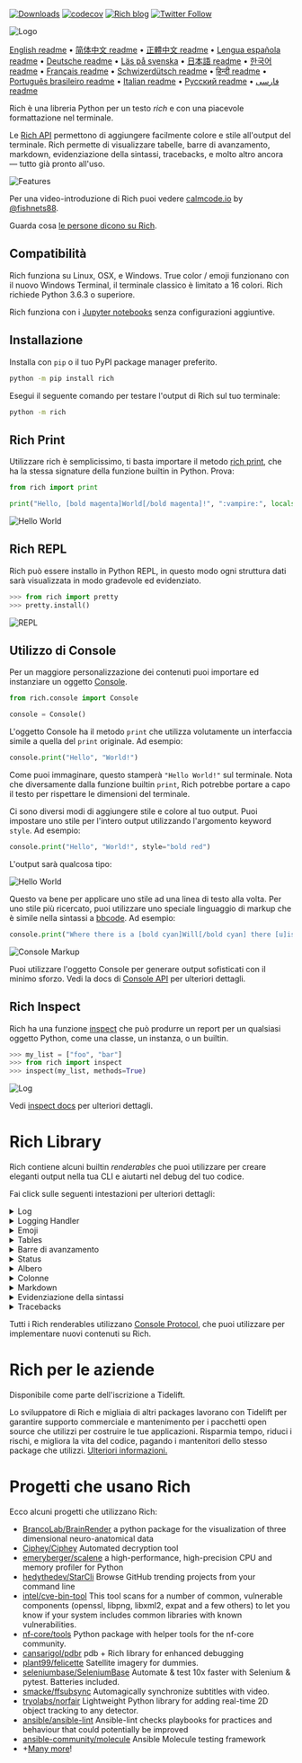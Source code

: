 [![Downloads](https://pepy.tech/badge/rich/month)](https://pepy.tech/project/rich)
[![codecov](https://codecov.io/gh/Textualize/rich/branch/master/graph/badge.svg)](https://codecov.io/gh/Textualize/rich)
[![Rich blog](https://img.shields.io/badge/blog-rich%20news-yellowgreen)](https://www.willmcgugan.com/tag/rich/)
[![Twitter Follow](https://img.shields.io/twitter/follow/willmcgugan.svg?style=social)](https://twitter.com/willmcgugan)

![Logo](https://github.com/willmcgugan/rich/raw/master/imgs/logo.svg)

[English readme](https://github.com/willmcgugan/rich/blob/master/README.md)
 • [简体中文 readme](https://github.com/willmcgugan/rich/blob/master/README.cn.md)
 • [正體中文 readme](https://github.com/willmcgugan/rich/blob/master/README.zh-tw.md)
 • [Lengua española readme](https://github.com/willmcgugan/rich/blob/master/README.es.md)
 • [Deutsche readme](https://github.com/willmcgugan/rich/blob/master/README.de.md)
 • [Läs på svenska](https://github.com/willmcgugan/rich/blob/master/README.sv.md)
 • [日本語 readme](https://github.com/willmcgugan/rich/blob/master/README.ja.md)
 • [한국어 readme](https://github.com/willmcgugan/rich/blob/master/README.kr.md)
 • [Français readme](https://github.com/willmcgugan/rich/blob/master/README.fr.md)
 • [Schwizerdütsch readme](https://github.com/willmcgugan/rich/blob/master/README.de-ch.md)
 • [हिन्दी readme](https://github.com/willmcgugan/rich/blob/master/README.hi.md)
 • [Português brasileiro readme](https://github.com/willmcgugan/rich/blob/master/README.pt-br.md)
 • [Italian readme](https://github.com/willmcgugan/rich/blob/master/README.it.md)
 • [Русский readme](https://github.com/willmcgugan/rich/blob/master/README.ru.md)
  • [فارسی readme](https://github.com/willmcgugan/rich/blob/master/README.fa.md)


Rich è una libreria Python per un testo _rich_ e con una piacevole formattazione nel terminale.

Le [Rich API](https://rich.readthedocs.io/en/latest/) permettono di aggiungere facilmente colore e stile all'output del terminale. Rich permette di visualizzare tabelle, barre di avanzamento, markdown, evidenziazione della sintassi, tracebacks, e molto altro ancora — tutto già pronto all'uso.

![Features](https://github.com/willmcgugan/rich/raw/master/imgs/features.png)

Per una video-introduzione di Rich puoi vedere [calmcode.io](https://calmcode.io/rich/introduction.html) by [@fishnets88](https://twitter.com/fishnets88).

Guarda cosa [le persone dicono su Rich](https://www.willmcgugan.com/blog/pages/post/rich-tweets/).

## Compatibilità

Rich funziona su Linux, OSX, e Windows. True color / emoji funzionano con il nuovo Windows Terminal, il terminale classico è limitato a 16 colori. Rich richiede Python 3.6.3 o superiore.

Rich funziona con i [Jupyter notebooks](https://jupyter.org/) senza configurazioni aggiuntive.

## Installazione

Installa con `pip` o il tuo PyPI package manager preferito.

```sh
python -m pip install rich
```

Esegui il seguente comando per testare l'output di Rich sul tuo terminale:

```sh
python -m rich
```

## Rich Print

Utilizzare rich è semplicissimo, ti basta importare il metodo [rich print](https://rich.readthedocs.io/en/latest/introduction.html#quick-start), che ha la stessa signature della funzione builtin in Python. Prova:

```python
from rich import print

print("Hello, [bold magenta]World[/bold magenta]!", ":vampire:", locals())
```

![Hello World](https://github.com/willmcgugan/rich/raw/master/imgs/print.png)

## Rich REPL

Rich può essere installo in Python REPL, in questo modo ogni struttura dati sarà visualizzata in modo gradevole ed evidenziato.

```python
>>> from rich import pretty
>>> pretty.install()
```

![REPL](https://github.com/willmcgugan/rich/raw/master/imgs/repl.png)

## Utilizzo di Console

Per un maggiore personalizzazione dei contenuti puoi importare ed instanziare un oggetto [Console](https://rich.readthedocs.io/en/latest/reference/console.html#rich.console.Console).

```python
from rich.console import Console

console = Console()
```

L'oggetto Console ha il metodo `print` che utilizza volutamente un interfaccia simile a quella del `print` originale. Ad esempio:

```python
console.print("Hello", "World!")
```

Come puoi immaginare, questo stamperà `"Hello World!"` sul terminale. Nota che diversamente dalla funzione builtin `print`, Rich potrebbe portare a capo il testo per rispettare le dimensioni del terminale.

Ci sono diversi modi di aggiungere stile e colore al tuo output. Puoi impostare uno stile per l'intero output utilizzando l'argomento keyword `style`. Ad esempio:

```python
console.print("Hello", "World!", style="bold red")
```

L'output sarà qualcosa tipo:

![Hello World](https://github.com/willmcgugan/rich/raw/master/imgs/hello_world.png)

Questo va bene per applicare uno stile ad una linea di testo alla volta. Per uno stile più ricercato, puoi utilizzare uno speciale linguaggio di markup che è simile nella sintassi a [bbcode](https://en.wikipedia.org/wiki/BBCode). Ad esempio:

```python
console.print("Where there is a [bold cyan]Will[/bold cyan] there [u]is[/u] a [i]way[/i].")
```

![Console Markup](https://github.com/willmcgugan/rich/raw/master/imgs/where_there_is_a_will.png)

Puoi utilizzare l'oggetto Console per generare output sofisticati con il minimo sforzo. Vedi la docs di [Console API](https://rich.readthedocs.io/en/latest/console.html) per ulteriori dettagli.

## Rich Inspect

Rich ha una funzione [inspect](https://rich.readthedocs.io/en/latest/reference/init.html?highlight=inspect#rich.inspect) che può produrre un report per un qualsiasi oggetto Python, come una classe, un instanza, o un builtin.

```python
>>> my_list = ["foo", "bar"]
>>> from rich import inspect
>>> inspect(my_list, methods=True)
```

![Log](https://github.com/willmcgugan/rich/raw/master/imgs/inspect.png)

Vedi [inspect docs](https://rich.readthedocs.io/en/latest/reference/init.html#rich.inspect) per ulteriori dettagli.

# Rich Library

Rich contiene alcuni builtin _renderables_ che puoi utilizzare per creare eleganti output nella tua CLI e aiutarti nel debug del tuo codice.

Fai click sulle seguenti intestazioni per ulteriori dettagli:

<details>
<summary>Log</summary>

L'oggetto Console ha un metodo `log()` che utilizza un'interfaccia simile a `print()`, ma visualizza anche una colonna con l'ora corrente, il file e la linea che hanno generato la chiamata. Di default Rich evidenzierà le strutture Python e le stringhe repr. Se logghi un oggetto di tipo collection (e.s. un dict o una lista) Rich automaticamente abbellirà l'output in modo che possa entrare nello spazio disponibile. Ecco qui un esempio di alcune delle feature discusse:

```python
from rich.console import Console
console = Console()

test_data = [
    {"jsonrpc": "2.0", "method": "sum", "params": [None, 1, 2, 4, False, True], "id": "1",},
    {"jsonrpc": "2.0", "method": "notify_hello", "params": [7]},
    {"jsonrpc": "2.0", "method": "subtract", "params": [42, 23], "id": "2"},
]

def test_log():
    enabled = False
    context = {
        "foo": "bar",
    }
    movies = ["Deadpool", "Rise of the Skywalker"]
    console.log("Hello from", console, "!")
    console.log(test_data, log_locals=True)


test_log()
```

Il codice appena mostrato produce il seguente output:

![Log](https://github.com/willmcgugan/rich/raw/master/imgs/log.png)

Nota l'argomento `log_locals`, che visualizza una tabella contenente le variabili locali dove il metodo log è stato chiamato.

Il metodo log può essere usato per il logging su terminale di applicazioni che solitamente girano su server, ma ha anche uno scopo orientato al debugging.

</details>
<details>
<summary>Logging Handler</summary>

Puoi anche utilizzare la classe builtin [Handler](https://rich.readthedocs.io/en/latest/logging.html) per formattare e colorare l'output dal modulo logging di Python. Ecco un esempio dell'output:

![Logging](https://github.com/willmcgugan/rich/raw/master/imgs/logging.png)

</details>

<details>
<summary>Emoji</summary>

Per inserire un emoji nell'output della console inseriscine il nome in mezzo a due ':'. Ad esempio:

```python
>>> console.print(":smiley: :vampire: :pile_of_poo: :thumbs_up: :raccoon:")
😃 🧛 💩 👍 🦝
```

Usa questa feature saggiamente.

</details>

<details>
<summary>Tables</summary>

Rich può visualizzare [tabelle](https://rich.readthedocs.io/en/latest/tables.html) flessibili con caratteri unicode. C'è una vasta gamma di opzioni per la formattazione di bordi, stili, allineamenti di celle etc.

![table movie](https://github.com/willmcgugan/rich/raw/master/imgs/table_movie.gif)

Questa animazione è stata realizzata con [table_movie.py](https://github.com/willmcgugan/rich/blob/master/examples/table_movie.py) presente nella directory examples.

Ecco qui un semplice esempio di tabella:

```python
from rich.console import Console
from rich.table import Table

console = Console()

table = Table(show_header=True, header_style="bold magenta")
table.add_column("Date", style="dim", width=12)
table.add_column("Title")
table.add_column("Production Budget", justify="right")
table.add_column("Box Office", justify="right")
table.add_row(
    "Dec 20, 2019", "Star Wars: The Rise of Skywalker", "$275,000,000", "$375,126,118"
)
table.add_row(
    "May 25, 2018",
    "[red]Solo[/red]: A Star Wars Story",
    "$275,000,000",
    "$393,151,347",
)
table.add_row(
    "Dec 15, 2017",
    "Star Wars Ep. VIII: The Last Jedi",
    "$262,000,000",
    "[bold]$1,332,539,889[/bold]",
)

console.print(table)
```

Questo produce il seguente output:

![table](https://github.com/willmcgugan/rich/raw/master/imgs/table.png)

Nota che il console markup è visualizzato nello stesso modo di `print()` e `log()`. Infatti, tutto ciò che è visualizzabile da Rich può essere incluso nelle intestazioni / righe (anche altre tabelle).

La classe `Table` è abbastanza smart da ridimensionare le colonne per entrare nello spazio residuo del terminale, wrappando il testo come richiesto. Ad esempio, con il terminale reso più piccolo della tabella sopra:

![table2](https://github.com/willmcgugan/rich/raw/master/imgs/table2.png)

</details>

<details>
<summary>Barre di avanzamento</summary>

Rich può visualizzare, senza sfarfallio, multiple barre [di avanzamento](https://rich.readthedocs.io/en/latest/progress.html) per tenere traccia di task di lunga durata.

Per un utilizzo base, wrappa ogni 'step' con la funzione `track` e itera sul risultato. Ad esempio:

```python
from rich.progress import track

for step in track(range(100)):
    do_step(step)
```

Non è difficile aggiungere barre di avanzamento multiple. Ecco un esempio dalla documentazione:

![progress](https://github.com/willmcgugan/rich/raw/master/imgs/progress.gif)

Le colonne possono essere configurate per visualizzare qualsiasi dettaglio tu voglia. Le colonne built-in includono percentuale di completamente, dimensione del file, velocità, e tempo rimasto. Ecco un altro esempio che mostra un download in corso:

![progress](https://github.com/willmcgugan/rich/raw/master/imgs/downloader.gif)

Per testare tu stesso, vedi [examples/downloader.py](https://github.com/willmcgugan/rich/blob/master/examples/downloader.py) che può scaricare multipli URL simultaneamente mentre mostra lo stato di avanzamento.

</details>

<details>
<summary>Status</summary>

Per situazioni in cui è difficile calcolare l'avanzamento, puoi utilizzare il metodo [status](https://rich.readthedocs.io/en/latest/reference/console.html#rich.console.Console.status) che mostrerà un animazione 'spinner' e un messaggio. L'animazione non ti impedisce di utilizzare la console normalmente. Ad esempio:

```python
from time import sleep
from rich.console import Console

console = Console()
tasks = [f"task {n}" for n in range(1, 11)]

with console.status("[bold green]Working on tasks...") as status:
    while tasks:
        task = tasks.pop(0)
        sleep(1)
        console.log(f"{task} complete")
```

Questo produrrà il seguente output nel terminale.

![status](https://github.com/willmcgugan/rich/raw/master/imgs/status.gif)

L'animazione dello spinner è ispirata da [cli-spinners](https://www.npmjs.com/package/cli-spinners). Puoi selezionarne uno specificando `spinner` tra i parametri. Esegui il seguente comando per visualizzare le possibili opzioni:

```shell
python -m rich.spinner
```

Questo produrrà il seguente output nel terminale.

![spinners](https://github.com/willmcgugan/rich/raw/master/imgs/spinners.gif)

</details>

<details>
<summary>Albero</summary>

Rich può visualizzare un [albero](https://rich.readthedocs.io/en/latest/tree.html) con linee guida. Un albero è ideale per mostrare la struttura di un file, o altri dati gerarchici.

Le etichette dell'albero possono essere semplice testo o qualsiasi altra cosa che Rich può visualizzare. Esegui il seguente comando per una dimostrazione:

```shell
python -m rich.tree
```

Questo produrrà il seguente output:

![markdown](https://github.com/willmcgugan/rich/raw/master/imgs/tree.png)

Vedi l'esempio [tree.py](https://github.com/willmcgugan/rich/blob/master/examples/tree.py) per uno script che mostra una vista ad albero di ogni directory, simile a quella del comando linux `tree`.

</details>

<details>
<summary>Colonne</summary>

Rich può visualizzare contenuti in [colonne](https://rich.readthedocs.io/en/latest/columns.html) ordinate con larghezza uguale o ottimale. Ecco qui un clone base del comando (MacOS / Linux) `ls` che mostra il contenuto di una directory in colonna:

```python
import os
import sys

from rich import print
from rich.columns import Columns

directory = os.listdir(sys.argv[1])
print(Columns(directory))
```

Il seguente screenshot è l'output dell'[esempio di columns](https://github.com/willmcgugan/rich/blob/master/examples/columns.py) che visualizza i dati ottenuti da un API in colonna:

![columns](https://github.com/willmcgugan/rich/raw/master/imgs/columns.png)

</details>

<details>
<summary>Markdown</summary>

Rich può visualizzare [markdown](https://rich.readthedocs.io/en/latest/markdown.html) e tradurlo in modo da visualizzarlo su terminale.

Per visualizzare markdown importa la classe `Markdown` e instanziala con una stringa contenente codice markdown. Dopo stampala sulla console. Ad esempio:

```python
from rich.console import Console
from rich.markdown import Markdown

console = Console()
with open("README.md") as readme:
    markdown = Markdown(readme.read())
console.print(markdown)
```

Questo produrrà un output simile al seguente:

![markdown](https://github.com/willmcgugan/rich/raw/master/imgs/markdown.png)

</details>

<details>
<summary>Evidenziazione della sintassi</summary>

Rich utilizza la libreria [pygments](https://pygments.org/) per implementare il [syntax highlighting](https://rich.readthedocs.io/en/latest/syntax.html). L'utilizzo è simile a quello per visualizzare markdown; instanzia un oggetto `Syntax` e stampalo sulla console. Ad esempio:

```python
from rich.console import Console
from rich.syntax import Syntax

my_code = '''
def iter_first_last(values: Iterable[T]) -> Iterable[Tuple[bool, bool, T]]:
    """Itera e genera una tupla con un flag per il primo e ultimo valore."""
    iter_values = iter(values)
    try:
        previous_value = next(iter_values)
    except StopIteration:
        return
    first = True
    for value in iter_values:
        yield first, False, previous_value
        first = False
        previous_value = value
    yield first, True, previous_value
'''
syntax = Syntax(my_code, "python", theme="monokai", line_numbers=True)
console = Console()
console.print(syntax)
```

Questo produrrà il seguente output:

![syntax](https://github.com/willmcgugan/rich/raw/master/imgs/syntax.png)

</details>

<details>
<summary>Tracebacks</summary>

Rich può visualizzare [gradevoli tracebacks](https://rich.readthedocs.io/en/latest/traceback.html) che sono più semplici da leggere e che mostrano più codice rispetto ai Python tracebacks. Puoi impostare Rich come il traceback handler di default, in questo modo tutte le eccezioni non gestiti saranno visualizzate da Rich.

Ecco come appare su OSX (simile a Linux):

![traceback](https://github.com/willmcgugan/rich/raw/master/imgs/traceback.png)

</details>

Tutti i Rich renderables utilizzano [Console Protocol](https://rich.readthedocs.io/en/latest/protocol.html), che puoi utilizzare per implementare nuovi contenuti su Rich.

# Rich per le aziende

Disponibile come parte dell'iscrizione a Tidelift.

Lo sviluppatore di Rich e migliaia di altri packages lavorano con Tidelift per garantire supporto commerciale e mantenimento per i pacchetti open source che utilizzi per costruire le tue applicazioni. Risparmia tempo, riduci i rischi, e migliora la vita del codice, pagando i mantenitori dello stesso package che utilizzi. [Ulteriori informazioni.](https://tidelift.com/subscription/pkg/pypi-rich?utm_source=pypi-rich&utm_medium=referral&utm_campaign=enterprise&utm_term=repo)

# Progetti che usano Rich

Ecco alcuni progetti che utilizzano Rich:

- [BrancoLab/BrainRender](https://github.com/BrancoLab/BrainRender)
  a python package for the visualization of three dimensional neuro-anatomical data
- [Ciphey/Ciphey](https://github.com/Ciphey/Ciphey)
  Automated decryption tool
- [emeryberger/scalene](https://github.com/emeryberger/scalene)
  a high-performance, high-precision CPU and memory profiler for Python
- [hedythedev/StarCli](https://github.com/hedythedev/starcli)
  Browse GitHub trending projects from your command line
- [intel/cve-bin-tool](https://github.com/intel/cve-bin-tool)
  This tool scans for a number of common, vulnerable components (openssl, libpng, libxml2, expat and a few others) to let you know if your system includes common libraries with known vulnerabilities.
- [nf-core/tools](https://github.com/nf-core/tools)
  Python package with helper tools for the nf-core community.
- [cansarigol/pdbr](https://github.com/cansarigol/pdbr)
  pdb + Rich library for enhanced debugging
- [plant99/felicette](https://github.com/plant99/felicette)
  Satellite imagery for dummies.
- [seleniumbase/SeleniumBase](https://github.com/seleniumbase/SeleniumBase)
  Automate & test 10x faster with Selenium & pytest. Batteries included.
- [smacke/ffsubsync](https://github.com/smacke/ffsubsync)
  Automagically synchronize subtitles with video.
- [tryolabs/norfair](https://github.com/tryolabs/norfair)
  Lightweight Python library for adding real-time 2D object tracking to any detector.
- [ansible/ansible-lint](https://github.com/ansible/ansible-lint) Ansible-lint checks playbooks for practices and behaviour that could potentially be improved
- [ansible-community/molecule](https://github.com/ansible-community/molecule) Ansible Molecule testing framework
- +[Many more](https://github.com/willmcgugan/rich/network/dependents)!

<!-- This is a test, no need to translate -->
